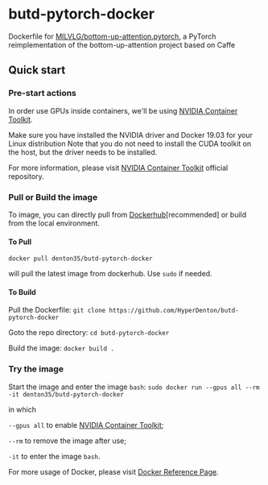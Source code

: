 # butd-pytorch-docker
Dockerfile for [MILVLG/bottom-up-attention.pytorch](https://github.com/MILVLG/bottom-up-attention.pytorch), a PyTorch reimplementation of the bottom-up-attention project based on Caffe

## Quick start
### Pre-start actions
In order use GPUs inside containers, we'll be using [NVIDIA Container Toolkit](https://github.com/NVIDIA/nvidia-docker).

Make sure you have installed the NVIDIA driver and Docker 19.03 for your Linux distribution Note that you do not need to install the CUDA toolkit on the host, but the driver needs to be installed.

For more information, please visit [NVIDIA Container Toolkit](https://github.com/NVIDIA/nvidia-docker) official repository.

### Pull or Build the image
To  image, you can directly pull from [Dockerhub](https://hub.docker.com)[recommended] or build from the local environment.

#### To Pull
`docker pull denton35/butd-pytorch-docker`

will pull the latest image from dockerhub. Use `sudo` if needed.

#### To Build
Pull the Dockerfile:
`git clone https://github.com/HyperDenton/butd-pytorch-docker`

Goto the repo directory:
`cd butd-pytorch-docker`

Build the image:
`docker build .`

### Try the image
Start the image and enter the image `bash`:
`sudo docker run --gpus all --rm -it denton35/butd-pytorch-docker`

in which

`--gpus all` to enable [NVIDIA Container Toolkit](https://github.com/NVIDIA/nvidia-docker);

`--rm` to remove the image after use;

`-it` to enter the image `bash`.

For more usage of Docker, please visit [Docker Reference Page](https://docs.docker.com/engine/reference/builder/).
